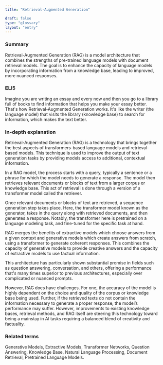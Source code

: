 ```yaml
---
title: "Retrieval-Augmented Generation"

draft: false
type: "glossary"
layout: "entry"
---
```


### Summary
Retrieval-Augmented Generation (RAG) is a model architecture that combines the strengths of pre-trained language models with document retrieval models. The goal is to enhance the capacity of language models by incorporating information from a knowledge base, leading to improved, more nuanced responses.

### ELI5
Imagine you are writing an essay and every now and then you go to a library full of books to find information that helps you make your essay better. That's how Retrieval-Augmented Generation works. It's like the writer (the language model) that visits the library (knowledge base) to search for information, which makes the text better.

### In-depth explanation
Retrieval-Augmented Generation (RAG) is a technology that brings together the best aspects of transformers-based language models and retrieval-based models. This technique is used to improve the output of text generation tasks by providing models access to additional, contextual information.

In a RAG model, the process starts with a query, typically a sentence or a phrase for which the model needs to generate a response. The model then retrieves relevant documents or blocks of text from a larger corpus or knowledge base. This act of retrieval is done through a version of a transformer model called the retriever.

Once relevant documents or blocks of text are retrieved, a sequence generation step takes place. Here, the transformer model known as the generator, takes in the query along with retrieved documents, and then generates a response. Notably, the transformer here is pretrained on a language modeling task, and fine-tuned for the specific task at hand.

RAG merges the benefits of extractive models which choose answers from a given context and generative models which create answers from scratch, using a transformer to generate coherent responses. This combines the capacity of generative models to provide creative answers and the capacity of extractive models to use factual information.

This architecture has particularly shown substantial promise in fields such as question answering, conversation, and others, offering a performance that's many times superior to previous architectures, especially over complicated or nuanced prompts.

However, RAG does have challenges. For one, the accuracy of the model is highly dependent on the choice and quality of the corpus or knowledge base being used. Further, if the retrieved texts do not contain the information necessary to generate a proper response, the model’s performance may suffer. However, improvements to existing knowledge bases, retrieval methods, and RAG itself are steering this technology toward being a mainstay in AI tasks requiring a balanced blend of creativity and factuality.

### Related terms
Generative Models, Extractive Models, Transformer Networks, Question Answering, Knowledge Base, Natural Language Processing, Document Retrieval, Pretrained Language Models.